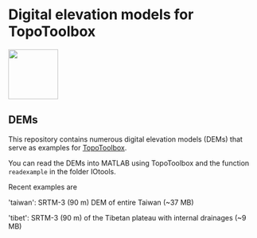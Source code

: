 # Digital elevation models for TopoToolbox

<img src="https://github.com/wschwanghart/topotoolbox/blob/master/topotoolbox.jpg" align="center" height="100">

## DEMs

This repository contains numerous digital elevation models (DEMs) that 
serve as examples for [TopoToolbox](http://topotoolbox.wordpress.com).

You can read the DEMs into MATLAB using TopoToolbox and the function 
`readexample` in the folder IOtools.

Recent examples are

'taiwan': SRTM-3 (90 m) DEM of entire Taiwan (~37 MB)

'tibet': SRTM-3 (90 m) of the Tibetan plateau with internal drainages (~9 MB)


